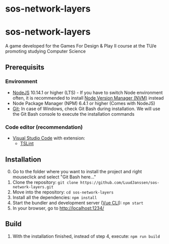 # sos-network-layers

# sos-network-layers
A game developed for the Games For Design &amp; Play II course at the TU/e promoting studying Computer Science

## Prerequisits

### Environment
* [NodeJS](https://nodejs.org/en/) 10.14.1 or higher (LTS) - If you have to switch Node environment often, it is recommended to install [Node Version Manager (NVM)](https://github.com/coreybutler/nvm-windows) instead
* Node Package Manager (NPM) 6.4.1 or higher (Comes with NodeJS)
* [Git](https://git-scm.com/); In case of Windows, check Git Bash during installation. We will use the Git Bash console to execute the installation commands

### Code editor (recommendation)
* [Visual Studio Code](https://code.visualstudio.com/) with extension: 
  * [TSLint](https://marketplace.visualstudio.com/items?itemName=eg2.tslint)

## Installation
0. Go to the folder where you want to install the project and right mouseclick and select "Git Bash here..."
1. Clone the repository: `git clone https://github.com/LuudJanssen/sos-network-layers.git`
2. Move into the repository: `cd sos-network-layers`
3. Install all the dependencies: `npm install`
4. Start the bundler and development server ([Vue CLI](https://cli.vuejs.org/)): `npm start`
5. In your browser, go to [http://localhost:1234/]()

## Build
1. With the installation finished, instead of step 4, execute: `npm run build`